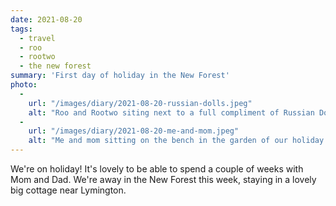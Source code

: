 ```yaml
---
date: 2021-08-20
tags:
  - travel
  - roo
  - rootwo
  - the new forest
summary: 'First day of holiday in the New Forest'
photo:
  - 
    url: "/images/diary/2021-08-20-russian-dolls.jpeg"
    alt: "Roo and Rootwo siting next to a full compliment of Russian Dolls"
  -
    url: "/images/diary/2021-08-20-me-and-mom.jpeg"
    alt: "Me and mom sitting on the bench in the garden of our holiday cottage"
---
```

We're on holiday! It's lovely to be able to spend a couple of weeks with Mom and Dad. We're away in the New Forest this week, staying in a lovely big cottage near Lymington.